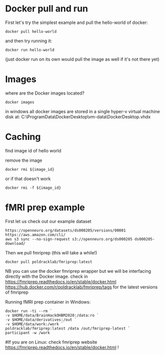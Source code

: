 
# Docker pull and run
First let's try the simplest example and pull the hello-world of docker:
```
docker pull hello-world
```

and then try running it:
```
docker run hello-world
```

(just docker run on its own would pull the image as well if it's not there yet)

# Images
where are the Docker images located?
```
docker images 
```
in windows all docker images are stored in a single hyper-v virtual machine disk at: C:\ProgramData\DockerDesktop\vm-data\DockerDesktop.vhdx

# Caching
find image id of hello world

remove the image
```
docker rmi ${image_id}
```
or if that doesn't work
```
docker rmi -f ${image_id}
```

# fMRI prep example
First let us check out our example dataset
```
https://openneuro.org/datasets/ds000205/versions/00001
https://aws.amazon.com/cli/ 
aws s3 sync --no-sign-request s3://openneuro.org/ds000205 ds000205-download/
```
Then we pull fmriprep (this will take a while!)
```
docker pull poldracklab/fmriprep:latest
```

NB you can use the docker fmriprep wrapper but we will be interfacing directly with the Docker image.
check in https://fmriprep.readthedocs.io/en/stable/docker.html 
https://hub.docker.com/r/poldracklab/fmriprep/tags for the latest versions of fmriprep

Running fMRI prep container in Windows:
```
docker run -ti --rm `
-v $HOME/data/BrainHackOHBM2020:/data:ro `
-v $HOME/data/derivatives:/out `
-v $HOME/data/work:/work `
poldracklab/fmriprep:latest /data /out/fmriprep-latest `
participant -w /work
```

#If you are on Linux: check fmriprep website https://fmriprep.readthedocs.io/en/stable/docker.html !